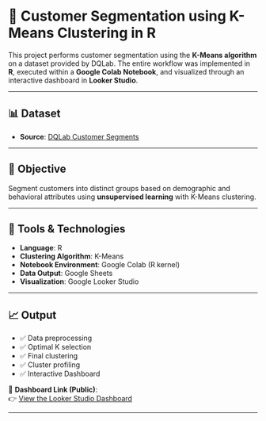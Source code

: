 # 🧠 Customer Segmentation using K-Means Clustering in R

This project performs customer segmentation using the **K-Means algorithm** on a dataset provided by DQLab. The entire workflow was implemented in **R**, executed within a **Google Colab Notebook**, and visualized through an interactive dashboard in **Looker Studio**.

---

## 📊 Dataset

- **Source**: [DQLab Customer Segments](https://storage.googleapis.com/dqlab-dataset/customer_segments.txt)

---

## 🎯 Objective

Segment customers into distinct groups based on demographic and behavioral attributes using **unsupervised learning** with K-Means clustering.

---

## 🧰 Tools & Technologies

- **Language**: R  
- **Clustering Algorithm**: K-Means  
- **Notebook Environment**: Google Colab (R kernel)  
- **Data Output**: Google Sheets  
- **Visualization**: Google Looker Studio

---

## 📈 Output

- ✅ Data preprocessing  
- ✅ Optimal K selection  
- ✅ Final clustering  
- ✅ Cluster profiling  
- ✅ Interactive Dashboard

🔗 **Dashboard Link (Public)**:  
👉 [View the Looker Studio Dashboard](https://lookerstudio.google.com/reporting/0fc2ba14-6a88-44c7-ab08-9511a640c7d5)

---


